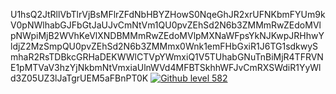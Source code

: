 U1hsQ2JtRllVbTlrVjBsMFlrZFdNbHBYZHowS0NqeGhJR2xrUFNKbmFYUm9kV0pNWlhabGJFbGtJaUJvCmNtVm1QU0pvZEhSd2N6b3ZMMmRwZEdoMVlpNWpiMjB2WVhKeVlXNDBMMmRwZEdoMVlpMXNaWFpsYkNJKwpJRHhwYldjZ2MzSmpQU0pvZEhSd2N6b3ZMMmx0Wnk1emFHbGxiR1J6TG1sdkwySmhaR2RsTDBkcGRHaDEKWWlCTVpYWmxiQ1V5TUhabGNuTnBiMjR4TFRVNE1pMTVaV3hzYjNkbmNtVmxiaUlnWVd4MFBTSkhhWFJvCmRXSWdiR1YyWld3Z05UZ3lJaTgrUEM5aFBnPT0K
<a id="githubLevelId" href="https://github.com/arran4/github-level"> <img src="https://img.shields.io/badge/Github Level%20version1-582-yellowgreen" alt="Github level 582"/></a>
